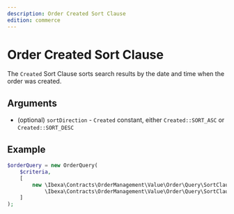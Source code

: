 ```yaml
---
description: Order Created Sort Clause
edition: commerce
---
```


# Order Created Sort Clause

The `Created` Sort Clause sorts search results by the date and time when the order was created.

## Arguments

- (optional) `sortDirection` - `Created` constant, either `Created::SORT_ASC` or `Created::SORT_DESC`

## Example

``` php
$orderQuery = new OrderQuery(
    $criteria,
    [
        new \Ibexa\Contracts\OrderManagement\Value\Order\Query\SortClause\Created(
            \Ibexa\Contracts\OrderManagement\Value\Order\Query\SortClause\Created::SORT_ASC)
    ]
);
```
